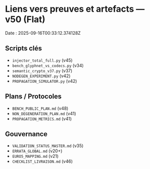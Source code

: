 # Liens vers preuves et artefacts — v50 (Flat)
Date : 2025-09-16T00:33:12.374128Z

## Scripts clés
- `injector_total_full.py` (v45)
- `bench_glyphnet_vs_codecs.py` (v34)
- `semantic_crypto_v37.py` (v37)
- `NODEGEN_EXPERIMENT.py` (v42)
- `PROPAGATION_SIMULATOR.py` (v42)

## Plans / Protocoles
- `BENCH_PUBLIC_PLAN.md` (v48)
- `NON_DEGENERATION_PLAN.md` (v41)
- `PROPAGATION_METRICS.md` (v41)

## Gouvernance
- `VALIDATION_STATUS_MASTER.md` (v35)
- `ERRATA_GLOBAL.md` (v20+)
- `EURO5_MAPPING.md` (v21)
- `CHECKLIST_LIVRAISON.md` (v46)
